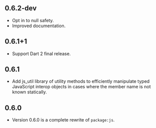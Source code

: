 ## 0.6.2-dev

* Opt in to null safety.
* Improved documentation.

## 0.6.1+1

* Support Dart 2 final release.

## 0.6.1
* Add js_util library of utility methods to efficiently manipulate typed
  JavaScript interop objects in cases where the member name is not known
  statically.

## 0.6.0

 * Version 0.6.0 is a complete rewrite of `package:js`.
